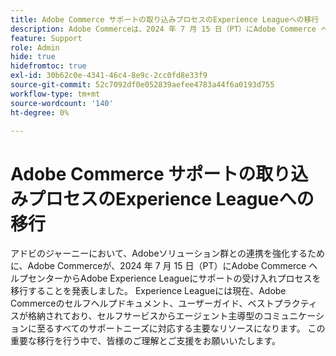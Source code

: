 ```yaml
---
title: Adobe Commerce サポートの取り込みプロセスのExperience Leagueへの移行
description: Adobe Commerceは、2024 年 7 月 15 日（PT）にAdobe Commerce ヘルプセンターからAdobe Experience Leagueにサポートの取り込みプロセスを移行します。 Experience Leagueは、セルフサービスからエージェント主導型のコミュニケーションまで、あらゆるサポートニーズに対応する主要なリソースとなります。
feature: Support
role: Admin
hide: true
hidefromtoc: true
exl-id: 30b62c0e-4341-46c4-8e9c-2cc0fd8e33f9
source-git-commit: 52c7092df0e052839aefee4783a44f6a0193d755
workflow-type: tm+mt
source-wordcount: '140'
ht-degree: 0%

---
```


# Adobe Commerce サポートの取り込みプロセスのExperience Leagueへの移行

アドビのジャーニーにおいて、Adobeソリューション群との連携を強化するために、Adobe Commerceが、2024 年 7 月 15 日（PT）にAdobe Commerce ヘルプセンターからAdobe Experience Leagueにサポートの受け入れプロセスを移行することを発表しました。 Experience Leagueには現在、Adobe Commerceのセルフヘルプドキュメント、ユーザーガイド、ベストプラクティスが格納されており、セルフサービスからエージェント主導型のコミュニケーションに至るすべてのサポートニーズに対応する主要なリソースになります。 この重要な移行を行う中で、皆様のご理解とご支援をお願いいたします。
